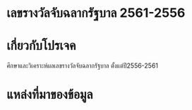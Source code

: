 # เลขรางวัลจับฉลากรัฐบาล 2561-2556
# เกี่ยวกับโปรเจค
 ศึกษาและวิเคราะห์ผลเลขรางวัลจับฉลากรัฐบาล ตั้งแต่ปี2556-2561
# แหล่งที่มาของข้อมูล
